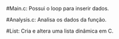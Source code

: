 #Main.c:
Possui o loop para inserir dados.

#Analysis.c:
Analisa os dados da função.

#List:
Cria e altera uma lista dinâmica em C.
